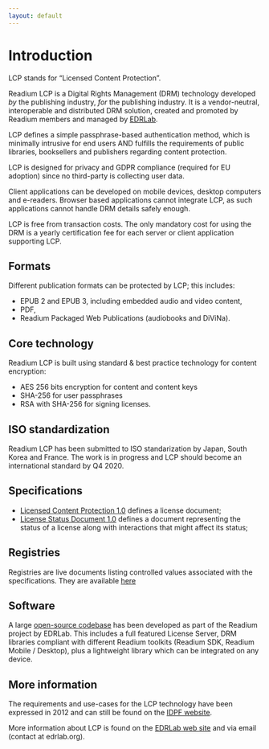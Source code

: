 ```yaml
---
layout: default
---
```


# Introduction

LCP stands for “Licensed Content Protection”.

Readium LCP is a Digital Rights Management (DRM) technology developed *by* the publishing industry, *for* the publishing industry. It is a vendor-neutral, interoperable and distributed DRM solution, created and promoted by Readium members and managed by [EDRLab](https://www.edrlab.org). 

LCP defines a simple passphrase-based authentication method, which is minimally intrusive for end users AND fulfills the requirements of public libraries, booksellers and publishers regarding content protection. 
 
LCP is designed for privacy and GDPR compliance (required for EU adoption) since no third-party is collecting user data.

Client applications can be developed on mobile devices, desktop computers and e-readers. Browser based applications cannot integrate LCP, as such applications cannot handle DRM details safely enough. 

LCP is free from transaction costs. The only mandatory cost for using the DRM is a yearly certification fee for each server or client application supporting LCP.

## Formats

Different publication formats can be protected by LCP; this includes: 

* EPUB 2 and EPUB 3, including embedded audio and video content,
* PDF,
* Readium Packaged Web Publications (audiobooks and DiViNa).

## Core technology

Readium LCP is built using standard & best practice technology for content encryption:

* AES 256 bits encryption for content and content keys
* SHA-256 for user passphrases
* RSA with SHA-256 for signing licenses.

## ISO standardization

Readium LCP has been submitted to ISO standarization by Japan, South Korea and France. The work is in progress and LCP should become an international standard by Q4 2020.

## Specifications

* [Licensed Content Protection 1.0](readium-lcp-specification) defines a license document;
* [License Status Document 1.0](readium-lsd-specification) defines a document representing the status of a license along with interactions that might affect its status;

## Registries

Registries are live documents listing controlled values associated with the specifications. They are available [here](/registries/)

## Software

A large [open-source codebase](readium-lcp-codebase/) has been developed as part of the Readium project by EDRLab. This includes a full featured License Server, DRM libraries compliant with different Readium toolkits (Readium SDK, Readium Mobile / Desktop), plus a lightweight library which can be integrated on any device. 

## More information

The requirements and use-cases for the LCP technology have been expressed in 2012 and can still be found on the [IDPF website](http://idpf.org/epub-content-protection).

More information about LCP is found on the [EDRLab web site](https://www.edrlab.org/readium-lcp/) and via email (contact at edrlab.org).

